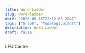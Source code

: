 ```yaml
---
title: Word Ladder
slug: word-ladder
date: "2020-06-16T22:12:03.284Z"
tags: ["Graph", "TopologicalSort"]
description: Word Ladder
draft: false
---
```


LFU Cache